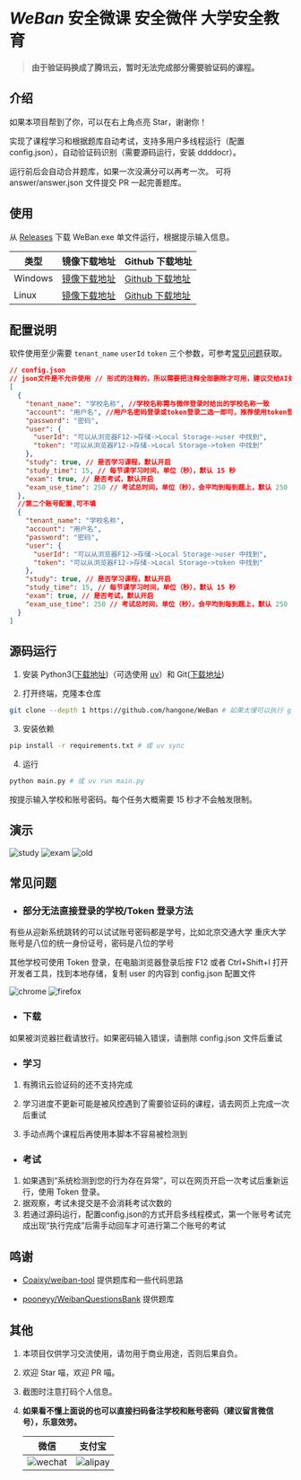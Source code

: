# _WeBan_ 安全微课 安全微伴 大学安全教育

> **由于验证码换成了腾讯云，暂时无法完成部分需要验证码的课程。**

## 介绍

如果本项目帮到了你，可以在右上角点亮 Star，谢谢你！

实现了课程学习和根据题库自动考试，支持多用户多线程运行（配置 config.json），自动验证码识别（需要源码运行，安装 ddddocr）。

运行前后会自动合并题库，如果一次没满分可以再考一次。 可将 answer/answer.json 文件提交 PR 一起完善题库。

## 使用

从 [Releases](https://github.com/hangone/WeBan/releases) 下载 WeBan.exe 单文件运行，根据提示输入信息。

| 类型    | 镜像下载地址                                                                                           | Github 下载地址                                                                        |
| ------- | ------------------------------------------------------------------------------------------------------ | -------------------------------------------------------------------------------------- |
| Windows | [镜像下载地址](https://ghfast.top/https://github.com/hangone/WeBan/releases/latest/download/WeBan.exe) | [Github 下载地址](https://github.com/hangone/WeBan/releases/latest/download/WeBan.exe) |
| Linux   | [镜像下载地址](https://ghfast.top/https://github.com/hangone/WeBan/releases/latest/download/WeBan)     | [Github 下载地址](https://github.com/hangone/WeBan/releases/latest/download/WeBan)     |

## 配置说明

软件使用至少需要 `tenant_name` `userId` `token` 三个参数，可参考[常见问题](#常见问题)获取。

```json
// config.json
// json文件是不允许使用 // 形式的注释的，所以需要把注释全部删除才可用，建议交给AI处理
[
  {
    "tenant_name": "学校名称", //学校名称需与微伴登录时给出的学校名称一致
    "account": "用户名", //用户名密码登录或token登录二选一即可，推荐使用token登录（即仅填写下方user字段参数）
    "password": "密码",
    "user": {
      "userId": "可以从浏览器F12->存储->Local Storage->user 中找到",
      "token": "可以从浏览器F12->存储->Local Storage->token 中找到"
    },
    "study": true, // 是否学习课程，默认开启
    "study_time": 15, // 每节课学习时间，单位（秒），默认 15 秒
    "exam": true, // 是否考试，默认开启
    "exam_use_time": 250 // 考试总时间，单位（秒），会平均到每到题上，默认 250 秒
  },
  //第二个账号配置,可不填
  {
    "tenant_name": "学校名称",
    "account": "用户名",
    "password": "密码",
    "user": {
      "userId": "可以从浏览器F12->存储->Local Storage->user 中找到",
      "token": "可以从浏览器F12->存储->Local Storage->token 中找到"
    },
    "study": true, // 是否学习课程，默认开启
    "study_time": 15, // 每节课学习时间，单位（秒），默认 15 秒
    "exam": true, // 是否考试，默认开启
    "exam_use_time": 250 // 考试总时间，单位（秒），会平均到每到题上，默认 250 秒
  }
]
```

## 源码运行

1.  安装 Python3([下载地址](https://www.python.org/downloads))（可选使用 [uv](https://github.com/astral-sh/uv)）和 Git([下载地址](https://git-scm.com))

2.  打开终端，克隆本仓库

```bash
git clone --depth 1 https://github.com/hangone/WeBan # 如果太慢可以执行 git clone --depth 1 https://ghfast.top/https://github.com/hangone/WeBan
```

3. 安装依赖

```bash
pip install -r requirements.txt # 或 uv sync
```

4. 运行

```bash
python main.py # 或 uv run main.py
```

按提示输入学校和账号密码。每个任务大概需要 15 秒才不会触发限制。

## 演示

![study](images/study.png)
![exam](images/exam.png)
![old](images/old.png)

## 常见问题

- ### 部分无法直接登录的学校/Token 登录方法

有些从迎新系统跳转的可以试试账号密码都是学号，比如北京交通大学
重庆大学账号是八位的统一身份证号，密码是八位的学号

其他学校可使用 Token 登录，在电脑浏览器登录后按 F12 或者 Ctrl+Shift+I 打开开发者工具，找到本地存储，复制 user 的内容到 config.json 配置文件

![chrome](images/chrome.png)
![firefox](images/firefox.png)

- ### 下载

如果被浏览器拦截请放行。如果密码输入错误，请删除 config.json 文件后重试

- ### 学习

1. 有腾讯云验证码的还不支持完成

2. 学习进度不更新可能是被风控遇到了需要验证码的课程，请去网页上完成一次后重试

3. 手动点两个课程后再使用本脚本不容易被检测到

- ### 考试

1. 如果遇到“系统检测到您的行为存在异常”，可以在网页开启一次考试后重新运行，使用 Token 登录。
2. 据观察，考试未提交是不会消耗考试次数的
3. 若通过源码运行，配置config.json的方式开启多线程模式，第一个账号考试完成出现“执行完成”后需手动回车才可进行第二个账号的考试

## 鸣谢

- [Coaixy/weiban-tool](https://github.com/Coaixy/weiban-tool) 提供题库和一些代码思路

- [pooneyy/WeibanQuestionsBank](https://github.com/pooneyy/WeibanQuestionsBank) 提供题库

## 其他

1. 本项目仅供学习交流使用，请勿用于商业用途，否则后果自负。

2. 欢迎 Star 喵，欢迎 PR 喵。

3. 截图时注意打码个人信息。

4. **如果看不懂上面说的也可以直接扫码备注学校和账号密码（建议留言微信号），乐意效劳。**

   |             微信             |            支付宝            |
   | :--------------------------: | :--------------------------: |
   | ![wechat](images/wechat.png) | ![alipay](images/alipay.png) |
